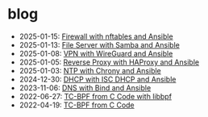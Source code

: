 # blog

- 2025-01-15: [Firewall with nftables and Ansible](posts/firewall_with_nftables_and_ansible)
- 2025-01-13: [File Server with Samba and Ansible](posts/file_server_with_samba_and_ansible)
- 2025-01-08: [VPN with WireGuard and Ansible](posts/vpn_with_wireguard_and_ansible)
- 2025-01-05: [Reverse Proxy with HAProxy and Ansible](posts/reverse_proxy_with_haproxy_and_ansible)
- 2025-01-03: [NTP with Chrony and Ansible](posts/ntp_with_chrony_and_ansible)
- 2024-12-30: [DHCP with ISC DHCP and Ansible](posts/dhcp_with_isc_dhcp_and_ansible)
- 2023-11-06: [DNS with Bind and Ansible](posts/dns_with_bind_and_ansible)
- 2022-06-27: [TC-BPF from C Code with libbpf](posts/tc-bpf_from_c-libbpf)
- 2022-04-19: [TC-BPF from C Code](posts/tc-bpf_from_c)
